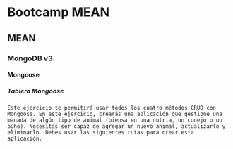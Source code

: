 # Bootcamp MEAN
## MEAN
### MongoDB v3
#### Mongoose
##### Tablero Mongoose

~~~
Este ejercicio te permitirá usar todos los cuatro métodos CRUD con Mongoose. En este ejercicio, crearás una aplicación que gestione una manada de algún tipo de animal (piensa en una nutria, un conejo o un búho). Necesitas ser capaz de agregar un nuevo animal, actualizarlo y eliminarlo. Debes usar las siguientes rutas para crear esta aplicación.
~~~